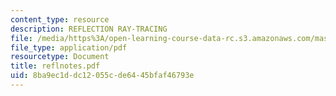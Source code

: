 ```yaml
---
content_type: resource
description: REFLECTION RAY-TRACING
file: /media/https%3A/open-learning-course-data-rc.s3.amazonaws.com/mas-450-holographic-imaging-spring-2003/8ba9ec1ddc12055cde6445bfaf46793e_reflnotes.pdf
file_type: application/pdf
resourcetype: Document
title: reflnotes.pdf
uid: 8ba9ec1d-dc12-055c-de64-45bfaf46793e
---
```

